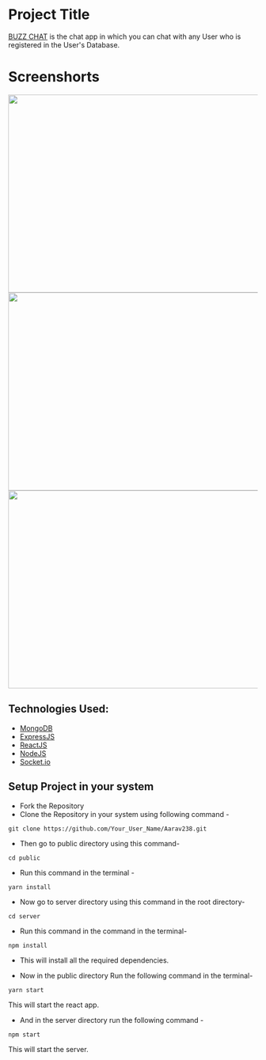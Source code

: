 
# Project Title
[BUZZ CHAT](https://buzz-chat-app.netlify.app) is the chat app in which you can chat with any User who is registered in the User's Database.
# Screenshorts

<p>
 <img align="center" width="900" height="400" src="https://imgur.com/aUIV5la.jpg">
<img align="center"  width="900" height="400" src="https://imgur.com/rSwshhZ.jpg">
<img align="center"  width="900" height="400" src="https://imgur.com/OQZyOId.jpg">

</p>




## Technologies Used: 

 - [MongoDB](https://www.mongodb.com/docs)
 - [ExpressJS](https://expressjs.com)
 - [ReactJS](https://reactjs.org/docs/getting-started.html)
 - [NodeJS](https://nodejs.org/en/docs/)
 - [Socket.io](https://socket.io/docs/v4/)




## Setup Project in your system

- Fork the Repository
- Clone the Repository in your system using following command -
```
git clone https://github.com/Your_User_Name/Aarav238.git
```
- Then go to public directory using this command-
```
cd public
```
- Run this command in the terminal -
```
yarn install
```
- Now go to server directory using this command in the root directory-
```
cd server
```
- Run this command in the command in the terminal-
```
npm install
```
- This will install all the required dependencies.

- Now in the public directory Run the following command in the terminal-

```
yarn start
```
This will start the react app.
- And in the server directory run the following command -
```
npm start
```
This will start the server.





